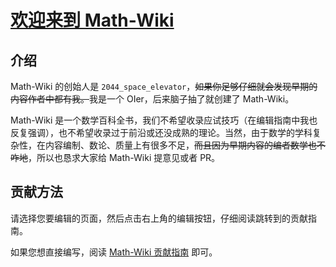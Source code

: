 # [欢迎来到 Math-Wiki](https://m-wiki.github.io/Math-Wiki/index.html)

## 介绍

Math-Wiki 的创始人是 `2044_space_elevator`，~~如果你足够仔细就会发现早期的内容作者中都有我。~~我是一个 OIer，后来脑子抽了就创建了 Math-Wiki。

Math-Wiki 是一个数学百科全书，我们不希望收录应试技巧（在编辑指南中我也反复强调），也不希望收录过于前沿或还没成熟的理论。当然，由于数学的学科复杂性，在内容编制、数论、质量上有很多不足，~~而且因为早期内容的编者数学也不咋地~~，所以也恳求大家给 Math-Wiki 提意见或者 PR。

## 贡献方法

请选择您要编辑的页面，然后点击右上角的编辑按钮，仔细阅读跳转到的贡献指南。

如果您想直接编写，阅读 [Math-Wiki 贡献指南](https://m-wiki.github.io/Math-Wiki/how_to_edit/) 即可。

